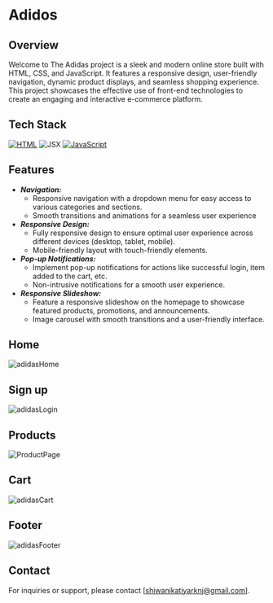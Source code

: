 # Adidos
## Overview
   Welcome to The Adidas project is a sleek and modern online store built with HTML, CSS, and JavaScript. It features a responsive design, user-friendly navigation, dynamic product displays, and seamless shopping experience. This project showcases the effective use of front-end technologies to create an engaging and interactive e-commerce platform.
## Tech Stack
[![HTML](https://img.shields.io/badge/HTML-%23E34F26.svg?style=for-the-badge&logo=html5&logoColor=white)](https://developer.mozilla.org/en-US/docs/Web/HTML)
<img alt="JSX" src="https://camo.githubusercontent.com/5f8a5e388c5d1754036cfc3576118ae0973d7fb981b80104e7dccdc615134ff1/68747470733a2f2f696d672e736869656c64732e696f2f62616467652f435353332d2532333135373242362e7376673f7374796c653d666f722d7468652d6261646765266c6f676f3d63737333266c6f676f436f6c6f723d7768697465"/>
[![JavaScript](https://img.shields.io/badge/JavaScript-%23F7DF1E.svg?style=for-the-badge&logo=javascript&logoColor=black)](https://developer.mozilla.org/en-US/docs/Web/JavaScript)

## Features
* ***Navigation:***
   * Responsive navigation with a dropdown menu for easy access to various categories and sections.
   * Smooth transitions and animations for a seamless user experience
* ***Responsive Design:***
   * Fully responsive design to ensure optimal user experience across different devices (desktop, tablet, mobile).
  * Mobile-friendly layout with touch-friendly elements.
* ***Pop-up Notifications:***
   * Implement pop-up notifications for actions like successful login, item added to the cart, etc.
  * Non-intrusive notifications for a smooth user experience.
* ***Responsive Slideshow:***
    * Feature a responsive slideshow on the homepage to showcase featured products, promotions, and announcements.
  * Image carousel with smooth transitions and a user-friendly interface.
 
## Home
![adidasHome](https://github.com/user-attachments/assets/1fb97ef2-61c9-4e69-814e-78a4cae2bb22)
## Sign up
![adidasLogin](https://github.com/user-attachments/assets/82b2d05a-7941-4674-8da7-ca32461ee942)
## Products
![ProductPage](https://github.com/user-attachments/assets/96e111cd-9529-4118-b69d-71df2c923cf1)
## Cart
![adidasCart](https://github.com/user-attachments/assets/1c8afb20-55f5-4ea3-89d0-00bfcaeca564)
## Footer
![adidasFooter](https://github.com/user-attachments/assets/ba5e9951-f3bd-479b-a1d1-8850ad0054f3)

## Contact
For inquiries or support, please contact [shiwanikatiyarknj@gmail.com].





